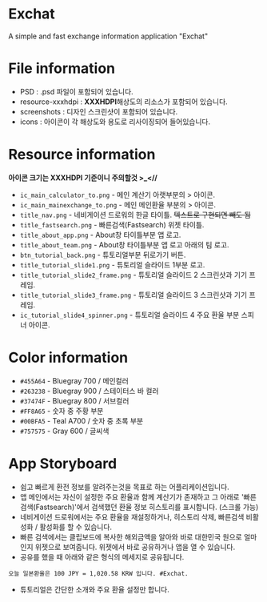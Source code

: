 # Exchat
A simple and fast exchange information application "Exchat"

# File information
* PSD : .psd 파일이 포함되어 있습니다.
* resource-xxxhdpi : <strong>XXXHDPI</strong>해상도의 리소스가 포함되어 있습니다.
* screenshots : 디자인 스크린샷이 포함되어 있습니다.
* icons : 아이콘이 각 해상도와 용도로 리사이징되어 들어있습니다.

# Resource information
<strong> 아이콘 크기는 XXXHDPI 기준이니 주의할것 >_<// </strong>

* `ic_main_calculator_to.png` - 메인 계산기 아랫부분의 > 아이콘.
* `ic_main_mainexchange_to.png` - 메인 메인환율 부분의 > 아이콘.
* `title_nav.png` - 네비게이션 드로워의 한글 타이틀. <s>텍스트로 구현되면 빼도 됨</s>
* `title_fastsearch.png` - 빠른검색(Fastsearch) 위젯 타이틀.
* `title_about_app.png` - About창 타이틀부분 앱 로고.
* `title_about_team.png` - About창 타이틀부분 앱 로고 아래의 팀 로고.
* `btn_tutorial_back.png` - 튜토리얼부분 뒤로가기 버튼.
* `title_tutorial_slide1.png` - 튜토리얼 슬라이드 1부분 로고.
* `title_tutorial_slide2_frame.png` - 튜토리얼 슬라이드 2 스크린샷과 기기 프레임.
* `title_tutorial_slide3_frame.png` - 튜토리얼 슬라이드 3 스크린샷과 기기 프레임.
* `ic_tutorial_slide4_spinner.png` - 튜토리얼 슬라이드 4 주요 환율 부분 스피너 아이콘.

# Color information

* `#455A64` - Bluegray 700 / 메인컬러
* `#263238` - Bluegray 900 / 스테이터스 바 컬러
* `#37474F` - Bluegray 800 / 서브컬러
* `#FF8A65` - 숫자 중 주황 부분
* `#00BFA5` - Teal A700 / 숫자 중 초록 부분
* `#757575` - Gray 600 / 글씨색

# App Storyboard

* 쉽고 빠르게 환전 정보를 알려주는것을 목표로 하는 어플리케이션입니다. <br>
* 앱 메인에서는 자신이 설정한 주요 환율과 함께 계산기가 존재하고 그 아래로 '빠른 검색(Fastsearch)'에서 검색했던 환율 정보 히스토리를 표시합니다. (스크롤 가능)
* 네비게이션 드로워에서는 주요 환율을 재설정하거나, 히스토리 삭제, 빠른검색 비활성화 / 활성화를 할 수 있습니다.
* 빠른 검색에서는 클립보드에 복사한 해외금액을 알아와 바로 대한민국 원으로 얼마인지 위젯으로 보여줍니다. 위젯에서 바로 공유하거나 앱을 열 수 있습니다.
* 공유를 했을 때 아래와 같은 형식의 메세지로 공유됩니다.
~~~
오늘 일본환율은 100 JPY = 1,020.58 KRW 입니다. #Exchat.
~~~
* 튜토리얼은 간단한 소개와 주요 환율 설정만 합니다.
